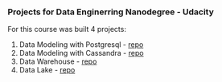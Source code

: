 ### **Projects for Data Enginerring Nanodegree -  Udacity**

For this course was built 4 projects:
1. Data Modeling with Postgresql - <a href="">repo</a>
1. Data Modeling with Cassandra - <a href="">repo</a>
1. Data Warehouse - <a href="">repo</a>
1. Data Lake - <a href="">repo</a>

